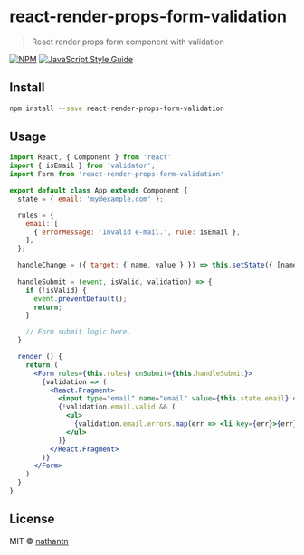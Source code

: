 # react-render-props-form-validation

> React render props form component with validation

[![NPM](https://img.shields.io/npm/v/react-render-props-form-validation.svg)](https://www.npmjs.com/package/react-render-props-form-validation) [![JavaScript Style Guide](https://img.shields.io/badge/code_style-standard-brightgreen.svg)](https://standardjs.com)

## Install

```bash
npm install --save react-render-props-form-validation
```

## Usage

```jsx
import React, { Component } from 'react'
import { isEmail } from 'validator';
import Form from 'react-render-props-form-validation'

export default class App extends Component {
  state = { email: 'my@example.com' };

  rules = {
    email: [
      { errorMessage: 'Invalid e-mail.', rule: isEmail },
    ],
  };

  handleChange = ({ target: { name, value } }) => this.setState({ [name]: value });
  
  handleSubmit = (event, isValid, validation) => {
    if (!isValid) {
      event.preventDefault();
      return;
    }

    // Form submit logic here.
  }

  render () {
    return (
      <Form rules={this.rules} onSubmit={this.handleSubmit}>
        {validation => (
          <React.Fragment>
            <input type="email" name="email" value={this.state.email} onChange={this.handleChange} />
            {!validation.email.valid && (
              <ul>
                {validation.email.errors.map(err => <li key={err}>{err}</li>)}
              </ul>
            )}
          </React.Fragment>
        )}
      </Form>
    )
  }
}
```

## License

MIT © [nathantn](https://github.com/nathantn)
